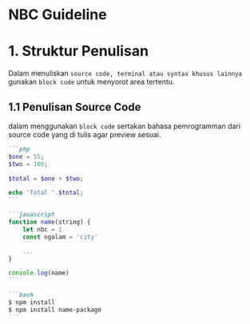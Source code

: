 # NBC Guideline
# 1. Struktur Penulisan
Dalam menuliskan `source code, terminal atau syntax khusus lainnya` gunakan `block code` untuk menyorot area tertentu.
## 1.1 Penulisan Source Code
dalam menggunakan `block code` sertakan bahasa pemrogramman dari source code yang di tulis agar preview sesuai.
````markdown
```php
$one = 55;
$two = 100;

$total = $one + $two;

echo 'Total '.$total;
```
````

````markdown
```javascript
function name(string) {
    let nbc = 1
    const ngalam = 'city'

    ...
}

console.log(name)
```
````

````markdown
```bash
$ npm install
$ npm install name-package
```
````